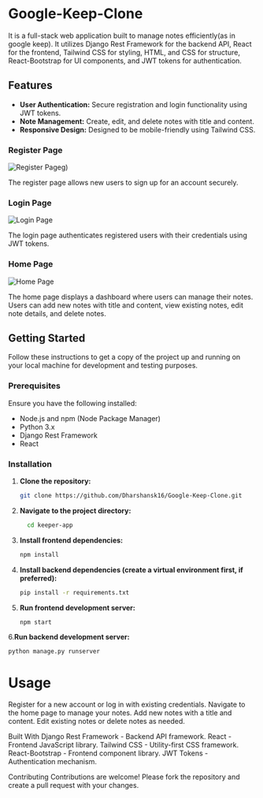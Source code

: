 # Google-Keep-Clone

It is a full-stack web application built to manage notes efficiently(as in google keep). It utilizes Django Rest Framework for the backend API, React for the frontend, Tailwind CSS for styling, HTML, and CSS for structure, React-Bootstrap for UI components, and JWT tokens for authentication.

## Features

- **User Authentication:** Secure registration and login functionality using JWT tokens.
- **Note Management:** Create, edit, and delete notes with title and content.
- **Responsive Design:** Designed to be mobile-friendly using Tailwind CSS.





### Register Page
![Register Page](https://github.com/Dharshansk16/Google-Keep-Clone/assets/142658700/2091ac9b-22bc-4ecb-bf28-9ac48f778a13)g)

The register page allows new users to sign up for an account securely.

### Login Page
![Login Page](https://github.com/Dharshansk16/Google-Keep-Clone/assets/142658700/66db5ecf-4d28-437e-9a87-a086039ad92c)

The login page authenticates registered users with their credentials using JWT tokens.

### Home Page
![Home Page](https://github.com/Dharshansk16/Google-Keep-Clone/assets/142658700/097e8a33-88ee-4259-8d9f-d22fe22440a5)

The home page displays a dashboard where users can manage their notes. Users can add new notes with title and content, view existing notes, edit note details, and delete notes.

## Getting Started

Follow these instructions to get a copy of the project up and running on your local machine for development and testing purposes.

### Prerequisites

Ensure you have the following installed:

- Node.js and npm (Node Package Manager)
- Python 3.x
- Django Rest Framework
- React

### Installation

1. **Clone the repository:**

   ```sh
   git clone https://github.com/Dharshansk16/Google-Keep-Clone.git
   
2. **Navigate to the project directory:**
    ```sh
      cd keeper-app

3. **Install frontend dependencies:**
    ```sh
    npm install

4. **Install backend dependencies (create a virtual environment first, if preferred):**
    ```sh
    pip install -r requirements.txt

5. **Run frontend development server:**
    ```sh
    npm start

6.**Run backend development server:**

    python manage.py runserver


  # Usage

  Register for a new account or log in with existing credentials.
  Navigate to the home page to manage your notes.
  Add new notes with a title and content.
  Edit existing notes or delete notes as needed.
  
  Built With
  Django Rest Framework - Backend API framework.
  React - Frontend JavaScript library.
  Tailwind CSS - Utility-first CSS framework.
  React-Bootstrap - Frontend component library.
  JWT Tokens - Authentication mechanism.
  
  Contributing
  Contributions are welcome! Please fork the repository and create a pull request with your changes.

